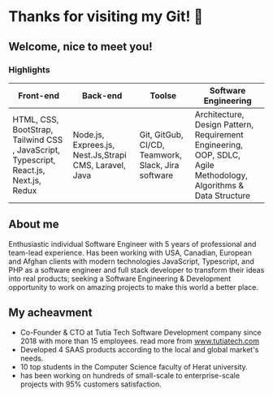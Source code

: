 # Thanks for visiting my Git! 👋  

## Welcome, nice to meet you!

### Highlights

|  Front-end   | Back-end   |  Toolse   | Software Engineering   |
| ----------- | ----------- | ----------- | ----------- |
|HTML, CSS, BootStrap, Tailwind CSS , JavaScript, Typescript, React.js, Next.js, Redux |  Node.js, Exprees.js, Nest.Js,Strapi CMS, Laravel, Java |Git, GitGub, CI/CD, Teamwork, Slack, Jira software |Architecture, Design Pattern, Requirement Engineering, OOP, SDLC, Agile Methodology, Algorithms & Data Structure |

## About me
Enthusiastic individual Software Engineer with 5 years of professional and team-lead experience.
Has been working with USA, Canadian, European and Afghan clients with modern technologies JavaScript, Typescript, and PHP as a software engineer and full stack developer to transform their ideas into real products;
 seeking a Software Engineering & Development opportunity to work on amazing projects to make this world a better place.
## My acheavment
- Co-Founder & CTO at Tutia Tech Software Development company since 2018 with more than 15 employees. read more from www.tutiatech.com
- Developed 4 SAAS products according to the local and global market's needs.
- 10 top students in the Computer Science faculty of Herat university.
- has been working on hundreds of small-scale to enterprise-scale projects with 95% customers satisfaction.
